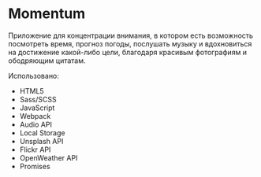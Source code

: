 # Momentum
Приложение для концентрации внимания, в котором есть возможность посмотреть время, прогноз погоды, послушать музыку и вдохновиться на достижение какой-либо цели, благодаря красивым фотографиям и ободряющим цитатам.

Использовано:
* HTML5
* Sass/SCSS
* JavaScript
* Webpack
* Audio API
* Local Storage
* Unsplash API
* Flickr API
* OpenWeather API
* Promises
